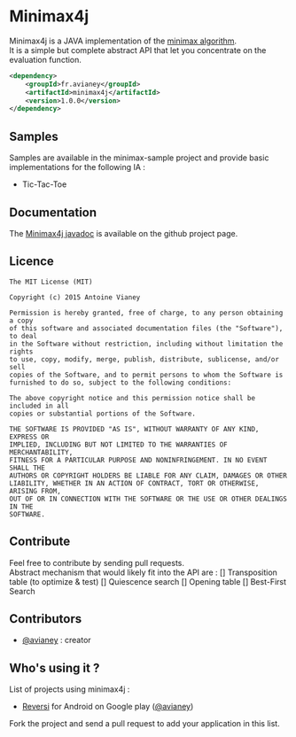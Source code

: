 # Minimax4j

Minimax4j is a JAVA implementation of the [minimax algorithm](http://en.wikipedia.org/wiki/Minimax).  
It is a simple but complete abstract API that let you concentrate on the evaluation function.

```xml
<dependency>
    <groupId>fr.avianey</groupId>
    <artifactId>minimax4j</artifactId>
    <version>1.0.0</version>
</dependency>
```

## Samples

Samples are available in the minimax-sample project and provide basic implementations for the following IA :
* Tic-Tac-Toe

## Documentation

The [Minimax4j javadoc](http://avianey.github.com/minimax4j/) is available on the github project page.

## Licence

```
The MIT License (MIT)

Copyright (c) 2015 Antoine Vianey

Permission is hereby granted, free of charge, to any person obtaining a copy
of this software and associated documentation files (the "Software"), to deal
in the Software without restriction, including without limitation the rights
to use, copy, modify, merge, publish, distribute, sublicense, and/or sell
copies of the Software, and to permit persons to whom the Software is
furnished to do so, subject to the following conditions:

The above copyright notice and this permission notice shall be included in all
copies or substantial portions of the Software.

THE SOFTWARE IS PROVIDED "AS IS", WITHOUT WARRANTY OF ANY KIND, EXPRESS OR
IMPLIED, INCLUDING BUT NOT LIMITED TO THE WARRANTIES OF MERCHANTABILITY,
FITNESS FOR A PARTICULAR PURPOSE AND NONINFRINGEMENT. IN NO EVENT SHALL THE
AUTHORS OR COPYRIGHT HOLDERS BE LIABLE FOR ANY CLAIM, DAMAGES OR OTHER
LIABILITY, WHETHER IN AN ACTION OF CONTRACT, TORT OR OTHERWISE, ARISING FROM,
OUT OF OR IN CONNECTION WITH THE SOFTWARE OR THE USE OR OTHER DEALINGS IN THE
SOFTWARE.
```

## Contribute

Feel free to contribute by sending pull requests.  
Abstract mechanism that would likely fit into the API are :
[] Transposition table (to optimize & test)
[] Quiescence search
[] Opening table
[] Best-First Search

## Contributors

* [@avianey](https://github.com/avianey) : creator

## Who's using it ?

List of projects using minimax4j :
* [Reversi](https://play.google.com/store/apps/details?id=net.androgames.reversi) for Android on Google play ([@avianey](https://github.com/avianey))

Fork the project and send a pull request to add your application in this list.
